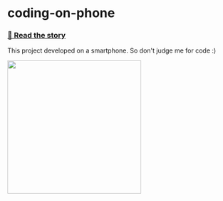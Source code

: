 # coding-on-phone

### [📖 Read the story](https://medium.com/@bk52/coding-on-the-smartphone-22ae9302801e)

This project developed on a smartphone. 
So don't judge me for code :)

<img src="https://user-images.githubusercontent.com/24523985/147755489-faeaf15a-94a5-4041-9c3d-521741ceb678.gif" style="width:300px"/>

